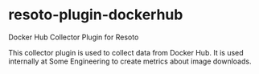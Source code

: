 # resoto-plugin-dockerhub
Docker Hub Collector Plugin for Resoto

This collector plugin is used to collect data from Docker Hub. It is used internally at Some Engineering to create metrics about image downloads.
